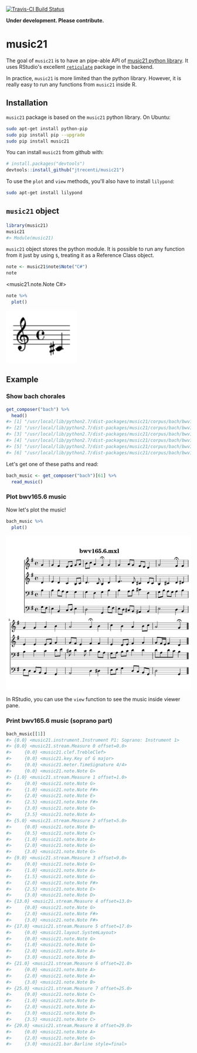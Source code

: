 
[![Travis-CI Build Status](https://travis-ci.org/jtrecenti/music21.svg?branch=master)](https://travis-ci.org/jtrecenti/music21)

<!-- README.md is generated from README.Rmd. Please edit that file -->
**Under development. Please contribute.**

music21
=======

The goal of `music21` is to have an pipe-able API of [music21 python library](http://web.mit.edu/music21/doc/index.html). It uses RStudio's excellent [`reticulate`](https://github.com/rstudio/reticulate) package in the backend.

In practice, `music21` is more limited than the python library. However, it is really easy to run any functions from `music21` inside R.

Installation
------------

`music21` package is based on the `music21` python library. On Ubuntu:

``` bash
sudo apt-get install python-pip
sudo pip install pip --upgrade
sudo pip install music21
```

You can install `music21` from github with:

``` r
# install.packages("devtools")
devtools::install_github("jtrecenti/music21")
```

To use the `plot` and `view` methods, you'll also have to install `lilypond`:

``` bash
sudo apt-get install lilypond
```

`music21` object
----------------

``` r
library(music21)
music21
#> Module(music21)
```

`music21` object stores the python module. It is possible to run any function from it just by using `$`, treating it as a Reference Class object.

``` r
note <- music21$note$Note("C#")
note
```

&lt;music21.note.Note C\#&gt;

``` r
note %>% 
  plot()
```

![](README-note-1.png)

Example
-------

### Show bach chorales

``` r
get_composer("bach") %>% 
  head()
#> [1] "/usr/local/lib/python2.7/dist-packages/music21/corpus/bach/bwv1.6.mxl"  
#> [2] "/usr/local/lib/python2.7/dist-packages/music21/corpus/bach/bwv10.7.mxl" 
#> [3] "/usr/local/lib/python2.7/dist-packages/music21/corpus/bach/bwv101.7.mxl"
#> [4] "/usr/local/lib/python2.7/dist-packages/music21/corpus/bach/bwv102.7.mxl"
#> [5] "/usr/local/lib/python2.7/dist-packages/music21/corpus/bach/bwv103.6.mxl"
#> [6] "/usr/local/lib/python2.7/dist-packages/music21/corpus/bach/bwv104.6.mxl"
```

Let's get one of these paths and read:

``` r
bach_music <- get_composer("bach")[61] %>% 
  read_music()
```

### Plot bwv165.6 music

Now let's plot the music!

``` r
bach_music %>% 
  plot()
```

![](README-bach-1.png)

In RStudio, you can use the `view` function to see the music inside viewer pane.

### Print bwv165.6 music (soprano part)

``` r
bach_music[[1]]
#> {0.0} <music21.instrument.Instrument P1: Soprano: Instrument 1>
#> {0.0} <music21.stream.Measure 0 offset=0.0>
#>     {0.0} <music21.clef.TrebleClef>
#>     {0.0} <music21.key.Key of G major>
#>     {0.0} <music21.meter.TimeSignature 4/4>
#>     {0.0} <music21.note.Note G>
#> {1.0} <music21.stream.Measure 1 offset=1.0>
#>     {0.0} <music21.note.Note G>
#>     {1.0} <music21.note.Note F#>
#>     {2.0} <music21.note.Note E>
#>     {2.5} <music21.note.Note F#>
#>     {3.0} <music21.note.Note G>
#>     {3.5} <music21.note.Note A>
#> {5.0} <music21.stream.Measure 2 offset=5.0>
#>     {0.0} <music21.note.Note B>
#>     {0.5} <music21.note.Note C>
#>     {1.0} <music21.note.Note A>
#>     {2.0} <music21.note.Note G>
#>     {3.0} <music21.note.Note G>
#> {9.0} <music21.stream.Measure 3 offset=9.0>
#>     {0.0} <music21.note.Note G>
#>     {1.0} <music21.note.Note A>
#>     {1.5} <music21.note.Note G>
#>     {2.0} <music21.note.Note F#>
#>     {2.5} <music21.note.Note E>
#>     {3.0} <music21.note.Note D>
#> {13.0} <music21.stream.Measure 4 offset=13.0>
#>     {0.0} <music21.note.Note G>
#>     {2.0} <music21.note.Note F#>
#>     {3.0} <music21.note.Note F#>
#> {17.0} <music21.stream.Measure 5 offset=17.0>
#>     {0.0} <music21.layout.SystemLayout>
#>     {0.0} <music21.note.Note G>
#>     {1.0} <music21.note.Note G>
#>     {2.0} <music21.note.Note A>
#>     {3.0} <music21.note.Note B>
#> {21.0} <music21.stream.Measure 6 offset=21.0>
#>     {0.0} <music21.note.Note A>
#>     {2.0} <music21.note.Note A>
#>     {3.0} <music21.note.Note B>
#> {25.0} <music21.stream.Measure 7 offset=25.0>
#>     {0.0} <music21.note.Note C>
#>     {1.0} <music21.note.Note B>
#>     {2.0} <music21.note.Note A>
#>     {3.0} <music21.note.Note B>
#>     {3.5} <music21.note.Note C>
#> {29.0} <music21.stream.Measure 8 offset=29.0>
#>     {0.0} <music21.note.Note A>
#>     {2.0} <music21.note.Note G>
#>     {3.0} <music21.bar.Barline style=final>
```
